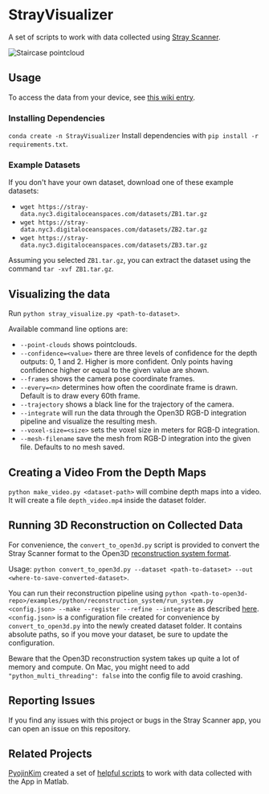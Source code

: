 # StrayVisualizer

A set of scripts to work with data collected using [Stray Scanner](https://apps.apple.com/us/app/stray-scanner/id1557051662).

![Staircase pointcloud](images/pointcloud.webp)

## Usage

To access the data from your device, see [this wiki entry](https://github.com/kekeblom/StrayVisualizer/wiki/Accessing-Data).

### Installing Dependencies
`conda create -n StrayVisualizer`
Install dependencies with `pip install -r requirements.txt`.

### Example Datasets

If you don't have your own dataset, download one of these example datasets:
- `wget https://stray-data.nyc3.digitaloceanspaces.com/datasets/ZB1.tar.gz`
- `wget https://stray-data.nyc3.digitaloceanspaces.com/datasets/ZB2.tar.gz`
- `wget https://stray-data.nyc3.digitaloceanspaces.com/datasets/ZB3.tar.gz`

Assuming you selected `ZB1.tar.gz`, you can extract the dataset using the command `tar -xvf ZB1.tar.gz`.

## Visualizing the data

Run `python stray_visualize.py <path-to-dataset>`.

Available command line options are:
- `--point-clouds` shows pointclouds.
- `--confidence=<value>` there are three levels of confidence for the depth outputs: 0, 1 and 2. Higher is more confident. Only points having confidence higher or equal to the given value are shown.
- `--frames` shows the camera pose coordinate frames.
- `--every=<n>` determines how often the coordinate frame is drawn. Default is to draw every 60th frame.
- `--trajectory` shows a black line for the trajectory of the camera.
- `--integrate` will run the data through the Open3D RGB-D integration pipeline and visualize the resulting mesh.
- `--voxel-size=<size>` sets the voxel size in meters for RGB-D integration.
- `--mesh-filename` save the mesh from RGB-D integration into the given file. Defaults to no mesh saved.

## Creating a Video From the Depth Maps

`python make_video.py <dataset-path>` will combine depth maps into a video. It will create a file `depth_video.mp4` inside the dataset folder.

## Running 3D Reconstruction on Collected Data

For convenience, the `convert_to_open3d.py` script is provided to convert the Stray Scanner format to the Open3D [reconstruction system format](http://www.open3d.org/docs/release/tutorial/reconstruction_system/capture_your_own_dataset.html).

Usage: `python convert_to_open3d.py --dataset <path-to-dataset> --out <where-to-save-converted-dataset>`.

You can run their reconstruction pipeline using `python <path-to-open3d-repo>/examples/python/reconstruction_system/run_system.py <config.json> --make --register --refine --integrate` as described [here](http://www.open3d.org/docs/release/tutorial/reconstruction_system/system_overview.html). `<config.json>` is a configuration file created for convenience by `convert_to_open3d.py` into the newly created dataset folder. It contains absolute paths, so if you move your dataset, be sure to update the configuration.

Beware that the Open3D reconstruction system takes up quite a lot of memory and compute. On Mac, you might need to add `"python_multi_threading": false` into the config file to avoid crashing.

## Reporting Issues

If you find any issues with this project or bugs in the Stray Scanner app, you can open an issue on this repository.


## Related Projects

[PyojinKim](https://github.com/PyojinKim) created a set of [helpful scripts](https://github.com/PyojinKim/StrayScannerVisualizer) to work with data collected with the App in Matlab.



